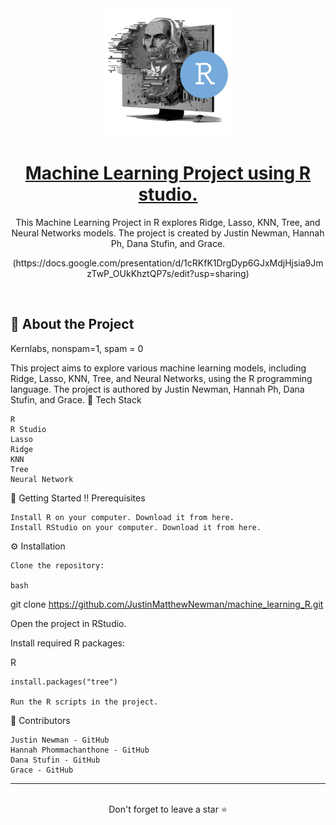 <div align="center">
  <img src="https://raw.githubusercontent.com/JustinMatthewNewman/geoJson/main/ml_image.png" alt="logo" width="205" height="auto" />
  
  <a href="https://docs.google.com/presentation/d/1cRKfK1DrgDyp6GJxMdjHjsia9JmzTwP_OUkKhztQP7s/edit?usp=sharing" target="_blank"><h1>Machine Learning Project using R studio.</h1></a>

  <p>
This Machine Learning Project in R explores Ridge, Lasso, KNN, Tree, and Neural Networks models. The project is created by Justin Newman, Hannah Ph, Dana Stufin, and Grace.
  </p>
  
  <p>(https://docs.google.com/presentation/d/1cRKfK1DrgDyp6GJxMdjHjsia9JmzTwP_OUkKhztQP7s/edit?usp=sharing)</p>
<!-- Badges -->

<a href="https://github.com/JustinMatthewNewman/machine_learning_R.git" target="_blank"></a>
<a href="https://github.com/JustinMatthewNewman/machine_learning_R.git" target="_blank"></a>
</div>
<br />


<!-- About the Project -->
## :star2: About the Project

Kernlabs, nonspam=1, spam = 0

This project aims to explore various machine learning models, including Ridge, Lasso, KNN, Tree, and Neural Networks, using the R programming language. The project is authored by Justin Newman, Hannah Ph, Dana Stufin, and Grace.
:space_invader: Tech Stack

    R
    R Studio
    Lasso
    Ridge
    KNN
    Tree
    Neural Network

:toolbox: Getting Started
:bangbang: Prerequisites

    Install R on your computer. Download it from here.
    Install RStudio on your computer. Download it from here.

:gear: Installation

    Clone the repository:

    bash

git clone https://github.com/JustinMatthewNewman/machine_learning_R.git

Open the project in RStudio.

Install required R packages:

R

    install.packages("tree")

    Run the R scripts in the project.

:handshake: Contributors

    Justin Newman - GitHub
    Hannah Phommachanthone - GitHub
    Dana Stufin - GitHub
    Grace - GitHub

<hr />
<br />
<div align="center">Don't forget to leave a star ⭐️</div>

